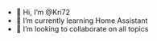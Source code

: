 - 👋 Hi, I’m @Kri72
- 🌱 I’m currently learning Home Assistant
- 💞️ I’m looking to collaborate on all topics

<!---
Kri72/Kri72 is a ✨ special ✨ repository because its `README.md` (this file) appears on your GitHub profile.
You can click the Preview link to take a look at your changes.
--->
